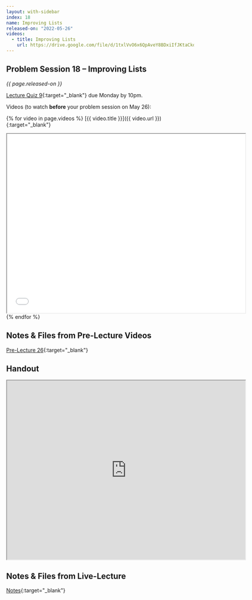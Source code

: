 ```yaml
---
layout: with-sidebar
index: 18
name: Improving Lists
released-on: "2022-05-26"
videos:
  - title: Improving Lists
    url: https://drive.google.com/file/d/1txlVvO6x6QpAveY8BDxiIfJKtaCkdopO
---
```


## Problem Session 18 – Improving Lists	

_{{ page.released-on }}_  

[Lecture Quiz 9](https://www.gradescope.com/courses/381276/assignments/2016193/){:target="_blank"} due Monday by 10pm.

Videos (to watch **before** your problem session on May 26):

{% for video in page.videos %}
[{{ video.title }}]({{ video.url }}){:target="_blank"}

<iframe src="{{ video.url }}/preview" width="640" height="480" allow="autoplay"></iframe>
{% endfor %}

## Notes & Files from Pre-Lecture Videos

[Pre-Lecture 26](https://github.com/ucsd-cse12-sp22/ucsd-cse12-sp22.github.io/tree/main/_pre-lectures/lecture-26){:target="_blank"}

## Handout

<iframe src="https://drive.google.com/file/d/17roffIrpv-D7A5VaKc6ysqh-n0Z0kiYx/preview" width="640" height="480" allow="autoplay"></iframe>

## Notes & Files from Live-Lecture

[Notes](https://github.com/ucsd-cse12-sp22/ucsd-cse12-sp22.github.io/tree/main/_lectures/lecture-18){:target="_blank"}


